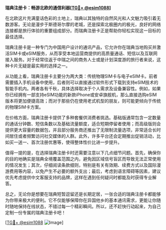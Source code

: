 **瑞典注册卡：畅游北欧的通信利器[[TG💪+ @esim1088](https://t.me/s/esim1088)]**

在北欧这片充满童话色彩的土地上，瑞典以其独特的自然风光和人文魅力吸引着无数游客。无论是漫步于斯德哥尔摩的老城，还是探索北极圈内的极光，良好的网络连接都是旅行体验的重要组成部分。而瑞典注册卡正是帮助你轻松实现这一目标的最佳选择。

瑞典注册卡是一种专门为中国用户设计的通讯产品，它允许你在瑞典当地购买并激活SIM卡或eSIM服务，从而享受本地运营商提供的高质量通话、短信以及互联网接入服务。对于经常往返于中瑞之间的商务人士或是计划深度游的旅行者来说，这种卡片无疑是最实用的选择之一。

从功能上看，瑞典注册卡主要分为两大类：传统物理SIM卡与电子eSIM卡。前者需要插入手机设备中使用，后者则可以直接通过软件形式下载到支持eSIM技术的智能手机内。两者各有千秋，具体选择取决于个人需求及设备兼容性。例如，如果你已经拥有一部支持eSIM功能的新款iPhone或安卓旗舰机，那么直接选购eSIM版本将更加便捷高效；而对于那些仍在使用老式机型的朋友，则可能更倾向于传统的物理SIM卡方案。

在价格方面，瑞典注册卡提供了多种套餐供消费者挑选。基础版通常包含一定数量的通话分钟数、短信条数以及基础流量额度，适合短期停留者使用；而高级版则会提供更大容量的数据包，并且部分服务商还推出了无限制流量选项，非常适合长时间居住或者频繁访问社交媒体的人群。此外，许多平台还会定期推出促销活动，比如买一送一、首次注册优惠等，使得整体性价比进一步提升。

值得一提的是，在选择瑞典注册卡时还需要注意以下几点细节问题。首先，确保你的目的地确实是瑞典全境覆盖范围之内，避免因区域信号盲区而导致无法正常使用的情况发生；其次，仔细阅读条款细则，特别是有关有效期、续费方式以及国际漫游费用等内容，以免产生不必要的额外支出；最后，考虑到语言障碍等因素，建议优先考虑提供中文客服支持的品牌，这样在遇到任何疑问时都能及时获得专业解答。

总之，无论你是想要在瑞典短暂逗留还是长期定居，一张合适的瑞典注册卡都能够为你带来极大的便利。它不仅能够保障你在异国他乡的基本通讯需求，更能让你随时随地保持在线状态，不错过每一个精彩瞬间。所以，还不赶快行动起来，为自己定制一份专属的瑞典注册卡吧！

[[TG💪+ @esim1088](https://t.me/s/esim1088) ![Image](https://i.postimg.cc/4NQfJmqS/Snipaste-2025-05-13-00-14-12.png)]